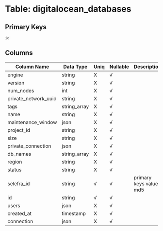 # Table: digitalocean_databases

## Primary Keys 

```
id
```


## Columns 

|  Column Name   |  Data Type  | Uniq | Nullable | Description | 
|  ----  | ----  | ----  | ----  | ---- | 
| engine | string | X | √ |  | 
| version | string | X | √ |  | 
| num_nodes | int | X | √ |  | 
| private_network_uuid | string | X | √ |  | 
| tags | string_array | X | √ |  | 
| name | string | X | √ |  | 
| maintenance_window | json | X | √ |  | 
| project_id | string | X | √ |  | 
| size | string | X | √ |  | 
| private_connection | json | X | √ |  | 
| db_names | string_array | X | √ |  | 
| region | string | X | √ |  | 
| status | string | X | √ |  | 
| selefra_id | string | √ | √ | primary keys value md5 | 
| id | string | √ | √ |  | 
| users | json | X | √ |  | 
| created_at | timestamp | X | √ |  | 
| connection | json | X | √ |  | 


